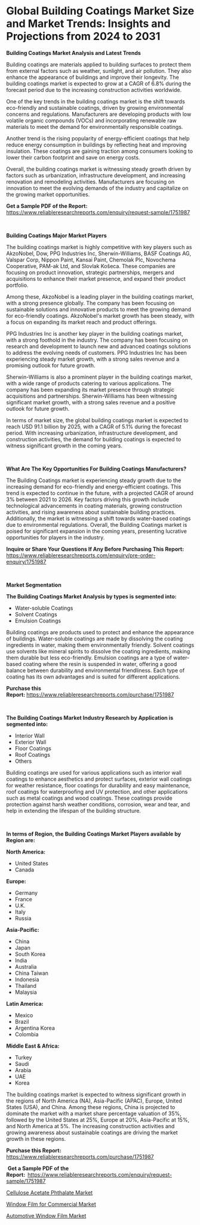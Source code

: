 <p><h1>Global Building Coatings Market Size and Market Trends: Insights and Projections from 2024 to 2031</h1></p><p><strong>Building Coatings Market Analysis and Latest Trends</strong></p>
<p><p>Building coatings are materials applied to building surfaces to protect them from external factors such as weather, sunlight, and air pollution. They also enhance the appearance of buildings and improve their longevity. The building coatings market is expected to grow at a CAGR of 6.8% during the forecast period due to the increasing construction activities worldwide.</p><p>One of the key trends in the building coatings market is the shift towards eco-friendly and sustainable coatings, driven by growing environmental concerns and regulations. Manufacturers are developing products with low volatile organic compounds (VOCs) and incorporating renewable raw materials to meet the demand for environmentally responsible coatings.</p><p>Another trend is the rising popularity of energy-efficient coatings that help reduce energy consumption in buildings by reflecting heat and improving insulation. These coatings are gaining traction among consumers looking to lower their carbon footprint and save on energy costs.</p><p>Overall, the building coatings market is witnessing steady growth driven by factors such as urbanization, infrastructure development, and increasing renovation and remodeling activities. Manufacturers are focusing on innovation to meet the evolving demands of the industry and capitalize on the growing market opportunities.</p></p>
<p><strong>Get a Sample PDF of the Report:&nbsp;</strong> <a href="https://www.reliableresearchreports.com/enquiry/request-sample/1751987">https://www.reliableresearchreports.com/enquiry/request-sample/1751987</a></p>
<p>&nbsp;</p>
<p><strong>Building Coatings Major Market Players</strong></p>
<p><p>The building coatings market is highly competitive with key players such as AkzoNobel, Dow, PPG Industries Inc, Sherwin-Williams, BASF Coatings AG, Valspar Corp, Nippon Paint, Kansai Paint, Chemolak Plc, Novochema Cooperative, PAM-ak Ltd, and Slovlak Košeca. These companies are focusing on product innovation, strategic partnerships, mergers and acquisitions to enhance their market presence, and expand their product portfolio.</p><p>Among these, AkzoNobel is a leading player in the building coatings market, with a strong presence globally. The company has been focusing on sustainable solutions and innovative products to meet the growing demand for eco-friendly coatings. AkzoNobel's market growth has been steady, with a focus on expanding its market reach and product offerings.</p><p>PPG Industries Inc is another key player in the building coatings market, with a strong foothold in the industry. The company has been focusing on research and development to launch new and advanced coatings solutions to address the evolving needs of customers. PPG Industries Inc has been experiencing steady market growth, with a strong sales revenue and a promising outlook for future growth.</p><p>Sherwin-Williams is also a prominent player in the building coatings market, with a wide range of products catering to various applications. The company has been expanding its market presence through strategic acquisitions and partnerships. Sherwin-Williams has been witnessing significant market growth, with a strong sales revenue and a positive outlook for future growth.</p><p>In terms of market size, the global building coatings market is expected to reach USD 91.1 billion by 2025, with a CAGR of 5.1% during the forecast period. With increasing urbanization, infrastructure development, and construction activities, the demand for building coatings is expected to witness significant growth in the coming years.</p></p>
<p>&nbsp;</p>
<p><strong>What Are The Key Opportunities For Building Coatings Manufacturers?</strong></p>
<p><p>The Building Coatings market is experiencing steady growth due to the increasing demand for eco-friendly and energy-efficient coatings. This trend is expected to continue in the future, with a projected CAGR of around 3% between 2021 to 2026. Key factors driving this growth include technological advancements in coating materials, growing construction activities, and rising awareness about sustainable building practices. Additionally, the market is witnessing a shift towards water-based coatings due to environmental regulations. Overall, the Building Coatings market is poised for significant expansion in the coming years, presenting lucrative opportunities for players in the industry.</p></p>
<p><strong>Inquire or Share Your Questions If Any Before Purchasing This Report:</strong> <a href="https://www.reliableresearchreports.com/enquiry/pre-order-enquiry/1751987">https://www.reliableresearchreports.com/enquiry/pre-order-enquiry/1751987</a></p>
<p>&nbsp;</p>
<p><strong>Market Segmentation</strong></p>
<p><strong>The Building Coatings Market Analysis by types is segmented into:</strong></p>
<p><ul><li>Water-soluble Coatings</li><li>Solvent Coatings</li><li>Emulsion Coatings</li></ul></p>
<p><p>Building coatings are products used to protect and enhance the appearance of buildings. Water-soluble coatings are made by dissolving the coating ingredients in water, making them environmentally friendly. Solvent coatings use solvents like mineral spirits to dissolve the coating ingredients, making them durable but less eco-friendly. Emulsion coatings are a type of water-based coating where the resin is suspended in water, offering a good balance between durability and environmental friendliness. Each type of coating has its own advantages and is suited for different applications.</p></p>
<p><strong>Purchase this Report:&nbsp;</strong><a href="https://www.reliableresearchreports.com/purchase/1751987">https://www.reliableresearchreports.com/purchase/1751987</a></p>
<p>&nbsp;</p>
<p><strong>The Building Coatings Market Industry Research by Application is segmented into:</strong></p>
<p><ul><li>Interior Wall</li><li>Exterior Wall</li><li>Floor Coatings</li><li>Roof Coatings</li><li>Others</li></ul></p>
<p><p>Building coatings are used for various applications such as interior wall coatings to enhance aesthetics and protect surfaces, exterior wall coatings for weather resistance, floor coatings for durability and easy maintenance, roof coatings for waterproofing and UV protection, and other applications such as metal coatings and wood coatings. These coatings provide protection against harsh weather conditions, corrosion, wear and tear, and help in extending the lifespan of the building structure.</p></p>
<p>&nbsp;</p>
<p><strong>In terms of Region, the Building Coatings Market Players available by Region are:</strong></p>
<p>
    <p> <strong> North America: </strong>
        <ul>
            <li>United States</li>
            <li>Canada</li>
        </ul>
        </p> 
    <p> <strong> Europe: </strong>
        <ul>
            <li>Germany</li>
            <li>France</li>
            <li>U.K.</li>
            <li>Italy</li>
            <li>Russia</li>
        </ul>
        </p> 
    <p> <strong> Asia-Pacific: </strong>
        <ul>
            <li>China</li>
            <li>Japan</li>
            <li>South Korea</li>
            <li>India</li>
            <li>Australia</li>
            <li>China Taiwan</li>
            <li>Indonesia</li>
            <li>Thailand</li>
            <li>Malaysia</li>
        </ul>
        </p> 
    <p> <strong> Latin America: </strong>
        <ul>
            <li>Mexico</li>
            <li>Brazil</li>
            <li>Argentina Korea</li>
            <li>Colombia</li>
        </ul>
        </p> 
    <p> <strong> Middle East & Africa: </strong>
        <ul>
            <li>Turkey</li>
            <li>Saudi</li>
            <li>Arabia</li>
            <li>UAE</li>
            <li>Korea</li>
        </ul>
    </p>
    </p>
<p><p>The building coatings market is expected to witness significant growth in the regions of North America (NA), Asia-Pacific (APAC), Europe, United States (USA), and China. Among these regions, China is projected to dominate the market with a market share percentage valuation of 35%, followed by the United States at 25%, Europe at 20%, Asia-Pacific at 15%, and North America at 5%. The increasing construction activities and growing awareness about sustainable coatings are driving the market growth in these regions.</p></p>
<p><strong>Purchase this Report: </strong><a href="https://www.reliableresearchreports.com/purchase/1751987">https://www.reliableresearchreports.com/purchase/1751987</a></p>
<p>&nbsp;<strong>Get a Sample PDF of the Report:&nbsp;&nbsp;</strong><a href="https://www.reliableresearchreports.com/enquiry/request-sample/1751987">https://www.reliableresearchreports.com/enquiry/request-sample/1751987</a></p>
<p><strong></strong></p>
<p><p><a href="https://view.publitas.com/reportprime-1/cellulose-acetate-phthalate-market-size-evaluating-its-market-trends-growth-and-projections-2023-2030/">Cellulose Acetate Phthalate Market</a></p><p><a href="https://view.publitas.com/reportprime-1/window-film-for-commercial-market-growth-market-trends-covid-19-impact-and-forecasts-for-period-from-2023-2030/">Window Film for Commercial Market</a></p><p><a href="https://view.publitas.com/reportprime-1/automotive-window-film-market-size-furnishes-valuable-information-encompassing-market-share-market-trends-and-projections-spanning-from-2023-to-2030/">Automotive Window Film Market</a></p></p>